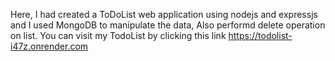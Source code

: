Here, I had created a ToDoList web application using nodejs and expressjs and I used MongoDB to manipulate the data, Also performd delete operation on list.
You can visit my TodoList by clicking this link https://todolist-i47z.onrender.com
